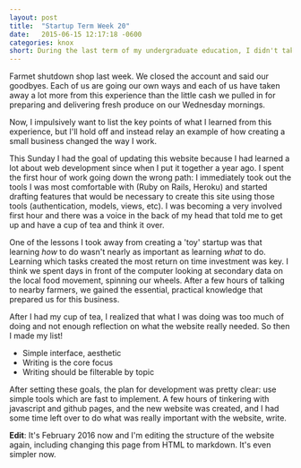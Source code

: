 ```yaml
---
layout: post
title:  "Startup Term Week 20"
date:   2015-06-15 12:17:18 -0600
categories: knox
short: During the last term of my undergraduate education, I didn't take any classes. Instead, I sold locally grown produce to the Galesburg community. This is the last post I wrote about this experience.
---
```


Farmet shutdown shop last week. We closed the account and said our goodbyes. Each of us are going our own ways and each of us have taken away a lot more from this experience than the little cash we pulled in for preparing and delivering fresh produce on our Wednesday mornings. 

Now, I impulsively want to list the key points of what I learned from this experience, but I'll hold off and instead relay an example of how creating a small business changed the way I work.

This Sunday I had the goal of updating this website because I had learned a lot about web development since when I put it together a year ago. I spent the first hour of work going down the wrong path: I immediately took out the tools I was most comfortable with (Ruby on Rails, Heroku) and started drafting features that would be necessary to create this site using those tools (authentication, models, views, etc). I was becoming a very involved first hour and there was a voice in the back of my head that told me to get up and have a cup of tea and think it over.

One of the lessons I took away from creating a 'toy' startup was that learning *how* to do wasn't nearly as important as learning *what* to do. Learning which tasks created the most return on time investment was key. I think we spent days in front of the computer looking at secondary data on the local food movement, spinning our wheels. After a few hours of talking to nearby farmers, we gained the essential, practical knowledge that prepared us for this business.

After I had my cup of tea, I realized that what I was doing was too much of doing and not enough reflection on what the website really needed. So then I made my list!

  * Simple interface, aesthetic
  * Writing is the core focus
  * Writing should be filterable by topic

After setting these goals, the plan for development was pretty clear: use simple tools which are fast to implement. A few hours of tinkering with javascript and github pages, and the new website was created, and I had some time left over to do what was really important with the website, write. 

**Edit**: It's February 2016 now and I'm editing the structure of the website again, including changing this page from HTML to markdown. It's even simpler now.